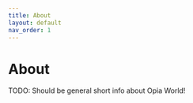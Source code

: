 ```yaml
---
title: About
layout: default
nav_order: 1
---
```


# About

TODO: Should be general short info about Opia World!